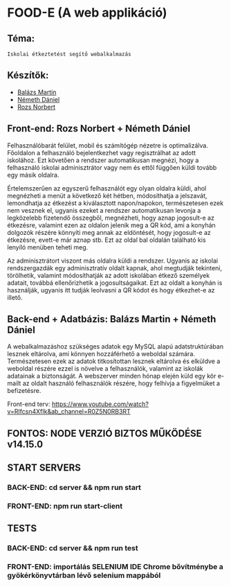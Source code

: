 # FOOD-E (A web applikáció)

## Téma:
    Iskolai étkeztetést segítő webalkalmazás
## Készítők:
* [Balázs Martin](https://github.com/phrodo02)
* [Németh Dániel](https://github.com/nemethdaniel0627)
* [Rozs Norbert](https://github.com/rozsnono)

## Front-end: Rozs Norbert + Németh Dániel

   Felhasználóbarát felület, mobil és számítógép nézetre is optimalizálva.
   Főoldalon a felhasználó bejelentkezhet vagy regisztrálhat az adott iskolához. Ezt követően a rendszer automatikusan megnézi, hogy a felhasználó iskolai adminisztrátor vagy nem és ettől függően küldi tovább egy másik oldalra.
         
   Értelemszerűen az egyszerű felhasználót egy olyan oldalra küldi, ahol megnézheti a menüt a következő két hétben, módosíthatja a jelszavát, lemondhatja az étkezést a kiválasztott napon/napokon, természetesen ezek nem vesznek el, ugyanis ezeket a rendszer automatikusan levonja a legközelebb fizetendő összegből, megnézheti, hogy aznap jogosult-e az étkezésre, valamint ezen az oldalon jelenik meg a QR kód, ami a konyhán dolgozók részére könnyíti meg annak az eldöntését, hogy jogosult-e az étkezésre, evett-e már aznap stb. Ezt az oldal bal oldalán található kis lenyíló menüben teheti meg.

   Az adminisztrátort viszont más oldalra küldi a rendszer. Ugyanis az iskolai rendszergazdák egy adminisztratív oldalt kapnak, ahol megtudják tekinteni, törölhetik, valamint módosíthatják az adott iskolában étkező személyek adatait, továbbá ellenőrizhetik a jogosultságaikat. Ezt az oldalt a konyhán is használják, ugyanis itt tudják leolvasni a QR kódot és hogy étkezhet-e az illető.

## Back-end + Adatbázis: Balázs Martin + Németh Dániel

   A webalkalmazáshoz szükséges adatok egy MySQL alapú adatstruktúrában lesznek eltárolva, ami könnyen hozzáférhető a weboldal számára. Természetesen ezek az adatok titkosítottan lesznek eltárolva és elküldve a weboldal részére ezzel is növelve a felhasználók, valamint az iskolák adatainak a biztonságát. A webszerver minden hónap elején küld egy kör e-mailt az oldalt használó felhasználók részére, hogy felhívja a figyelmüket a befizetésre.
            
Front-end terv: https://www.youtube.com/watch?v=Rlfcsn4XfIk&ab_channel=R0Z5N0RB3RT


## FONTOS: NODE VERZIÓ BIZTOS MŰKÖDÉSE v14.15.0

## START SERVERS
### BACK-END: cd server && npm run start
### FRONT-END: npm run start-client

## TESTS
### BACK-END: cd server && npm run test
### FRONT-END: importálás SELENIUM IDE Chrome bővítménybe a gyökérkönyvtárban lévő selenium mappából
